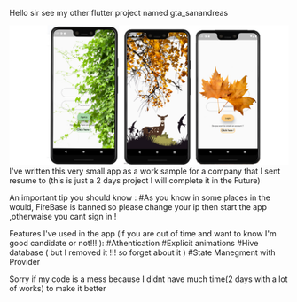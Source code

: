 
Hello sir see my other flutter project named gta_sanandreas

![alt text](https://github.com/abolfazl2643/FlutterTestProject/blob/master/images/Untitled-1.jpg?raw=true)
I've written this very small app as a work sample for a company that I sent resume to (this is just a 2 days project I will complete it in the Future)

An important tip you should know :
#As you know in some places in the would, FireBase is banned so please change your ip then start the app ,otherwaise you cant sign in  ! 

Features I've used in the app (if you are out of time and want to know I'm good candidate or not!!! ):
#Athentication
#Explicit animations
#Hive database ( but I removed it !!! so forget about it )
#State Manegment with Provider

Sorry if my code is a mess because I didnt have much time(2 days with a lot of works) to make it better 


